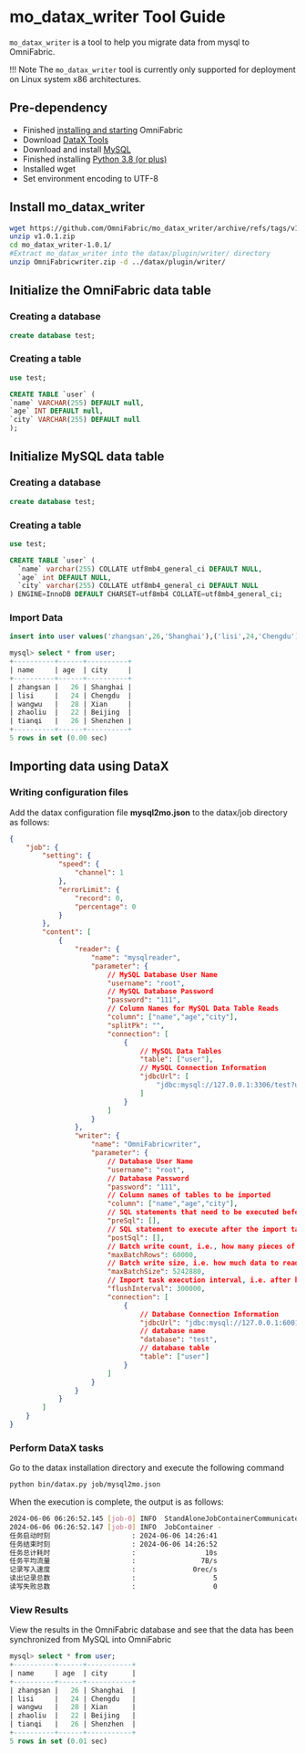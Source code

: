 # mo_datax_writer Tool Guide

`mo_datax_writer` is a tool to help you migrate data from mysql to OmniFabric.

!!! Note
    The `mo_datax_writer` tool is currently only supported for deployment on Linux system x86 architectures.

## Pre-dependency

- Finished [installing and starting](../../Get-Started/install-standalone-OmniFabric.md) OmniFabric
- Download [DataX Tools](https://datax-opensource.oss-cn-hangzhou.aliyuncs.com/202309/datax.tar.gz)
- Download and install [MySQL](<https://www.mysql.com/downloads/>)
- Finished installing [Python 3.8 (or plus)](https://www.python.org/downloads/)
- Installed wget
- Set environment encoding to UTF-8

## Install mo_datax_writer

```bash
wget https://github.com/OmniFabric/mo_datax_writer/archive/refs/tags/v1.0.1.zip
unzip v1.0.1.zip
cd mo_datax_writer-1.0.1/
#Extract mo_datax_writer into the datax/plugin/writer/ directory
unzip OmniFabricwriter.zip -d ../datax/plugin/writer/
```

## Initialize the OmniFabric data table

### Creating a database

```sql
create database test;
```

### Creating a table

```sql
use test;

CREATE TABLE `user` (
`name` VARCHAR(255) DEFAULT null,
`age` INT DEFAULT null,
`city` VARCHAR(255) DEFAULT null
);
```

## Initialize MySQL data table

### Creating a database

```SQL
create database test;
```

### Creating a table

```sql
use test;

CREATE TABLE `user` (
  `name` varchar(255) COLLATE utf8mb4_general_ci DEFAULT NULL,
  `age` int DEFAULT NULL,
  `city` varchar(255) COLLATE utf8mb4_general_ci DEFAULT NULL
) ENGINE=InnoDB DEFAULT CHARSET=utf8mb4 COLLATE=utf8mb4_general_ci;
```

### Import Data

```sql
insert into user values('zhangsan',26,'Shanghai'),('lisi',24,'Chengdu'),('wangwu',28,'Xian'),('zhaoliu',22,'Beijing'),('tianqi',26,'Shenzhen');

mysql> select * from user;
+----------+------+----------+
| name     | age  | city     |
+----------+------+----------+
| zhangsan |   26 | Shanghai |
| lisi     |   24 | Chengdu  |
| wangwu   |   28 | Xian     |
| zhaoliu  |   22 | Beijing  |
| tianqi   |   26 | Shenzhen |
+----------+------+----------+
5 rows in set (0.00 sec)
```

## Importing data using DataX

### Writing configuration files

Add the datax configuration file **mysql2mo.json** to the datax/job directory as follows:

```json
{
    "job": {
        "setting": {
            "speed": {
                "channel": 1
            },
            "errorLimit": {
                "record": 0,
                "percentage": 0
            }
        },
        "content": [
            {
                "reader": {
                    "name": "mysqlreader",
                    "parameter": {
					    // MySQL Database User Name
                        "username": "root",
						// MySQL Database Password
                        "password": "111",
						// Column Names for MySQL Data Table Reads
                        "column": ["name","age","city"],
                        "splitPk": "",
                        "connection": [
                            {
							    // MySQL Data Tables
                                "table": ["user"],
								// MySQL Connection Information
                                "jdbcUrl": [
                                    "jdbc:mysql://127.0.0.1:3306/test?useSSL=false"
                                ]
                            }
                        ]
                    }
                },
                "writer": {
                    "name": "OmniFabricwriter",
                    "parameter": {
					    // Database User Name
                        "username": "root",
						// Database Password
                        "password": "111",
						// Column names of tables to be imported
                        "column": ["name","age","city"],
						// SQL statements that need to be executed before the import task starts
                        "preSql": [],
						// SQL statement to execute after the import task is complete
                        "postSql": [],
						// Batch write count, i.e., how many pieces of data to read and then execute load data inline import task
                        "maxBatchRows": 60000,
						// Batch write size, i.e. how much data to read and then perform load data inline import task
                        "maxBatchSize": 5242880,
						// Import task execution interval, i.e. after how long the load data inline import task is executed
                        "flushInterval": 300000,
                        "connection": [
                            {
							    // Database Connection Information
                                "jdbcUrl": "jdbc:mysql://127.0.0.1:6001/test?useUnicode=true&useSSL=false",
								// database name
                                "database": "test",
								// database table
                                "table": ["user"]
                            }
                        ]
                    }
                }
            }
        ]
    }
}
```

### Perform DataX tasks

Go to the datax installation directory and execute the following command

```bash
python bin/datax.py job/mysql2mo.json
```

When the execution is complete, the output is as follows:

```bash
2024-06-06 06:26:52.145 [job-0] INFO  StandAloneJobContainerCommunicator - Total 5 records, 75 bytes | Speed 7B/s, 0 records/s | Error 0 records, 0 bytes |  All Task WaitWriterTime 0.000s |  All Task WaitReaderTime 0.012s | Percentage 100.00%
2024-06-06 06:26:52.147 [job-0] INFO  JobContainer -
任务启动时刻                    : 2024-06-06 14:26:41
任务结束时刻                    : 2024-06-06 14:26:52
任务总计耗时                    :                 10s
任务平均流量                    :                7B/s
记录写入速度                    :              0rec/s
读出记录总数                    :                   5
读写失败总数                    :                   0
```

### View Results

View the results in the OmniFabric database and see that the data has been synchronized from MySQL into OmniFabric

```sql
mysql> select * from user;
+----------+------+-----------+
| name     | age  | city      |
+----------+------+-----------+
| zhangsan |   26 | Shanghai  |
| lisi     |   24 | Chengdu   |
| wangwu   |   28 | Xian      |
| zhaoliu  |   22 | Beijing   |
| tianqi   |   26 | Shenzhen  |
+----------+------+-----------+
5 rows in set (0.01 sec)
```